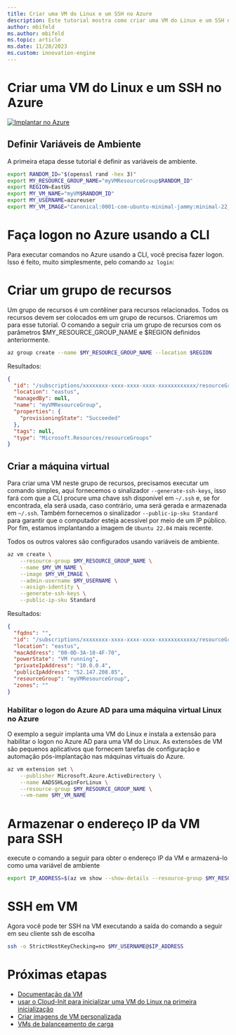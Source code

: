 ```yaml
---
title: Criar uma VM do Linux e um SSH no Azure
description: Este tutorial mostra como criar uma VM do Linux e um SSH no Azure.
author: mbifeld
ms.author: mbifeld
ms.topic: article
ms.date: 11/28/2023
ms.custom: innovation-engine
---
```


# Criar uma VM do Linux e um SSH no Azure

[![Implantar no Azure](https://aka.ms/deploytoazurebutton)](https://portal.azure.com/?Microsoft_Azure_CloudNative_clientoptimizations=false&feature.canmodifyextensions=true#view/Microsoft_Azure_CloudNative/SubscriptionSelectionPage.ReactView/tutorialKey/CreateLinuxVMAndSSH)


## Definir Variáveis de Ambiente

A primeira etapa desse tutorial é definir as variáveis de ambiente.

```bash
export RANDOM_ID="$(openssl rand -hex 3)"
export MY_RESOURCE_GROUP_NAME="myVMResourceGroup$RANDOM_ID"
export REGION=EastUS
export MY_VM_NAME="myVM$RANDOM_ID"
export MY_USERNAME=azureuser
export MY_VM_IMAGE="Canonical:0001-com-ubuntu-minimal-jammy:minimal-22_04-lts-gen2:latest"
```

# Faça logon no Azure usando a CLI

Para executar comandos no Azure usando a CLI, você precisa fazer logon. Isso é feito, muito simplesmente, pelo comando `az login`:

# Criar um grupo de recursos

Um grupo de recursos é um contêiner para recursos relacionados. Todos os recursos devem ser colocados em um grupo de recursos. Criaremos um para esse tutorial. O comando a seguir cria um grupo de recursos com os parâmetros $MY_RESOURCE_GROUP_NAME e $REGION definidos anteriormente.

```bash
az group create --name $MY_RESOURCE_GROUP_NAME --location $REGION
```

Resultados:

<!-- expected_similarity=0.3 -->
```json   
{
  "id": "/subscriptions/xxxxxxxx-xxxx-xxxx-xxxx-xxxxxxxxxxxx/resourceGroups/myVMResourceGroup",
  "location": "eastus",
  "managedBy": null,
  "name": "myVMResourceGroup",
  "properties": {
    "provisioningState": "Succeeded"
  },
  "tags": null,
  "type": "Microsoft.Resources/resourceGroups"
}
```

## Criar a máquina virtual

Para criar uma VM neste grupo de recursos, precisamos executar um comando simples, aqui fornecemos o sinalizador `--generate-ssh-keys`, isso fará com que a CLI procure uma chave ssh disponível em `~/.ssh` e, se for encontrada, ela será usada, caso contrário, uma será gerada e armazenada em `~/.ssh`. Também fornecemos o sinalizador `--public-ip-sku Standard` para garantir que o computador esteja acessível por meio de um IP público. Por fim, estamos implantando a imagem de `Ubuntu 22.04` mais recente. 

Todos os outros valores são configurados usando variáveis de ambiente.

```bash
az vm create \
    --resource-group $MY_RESOURCE_GROUP_NAME \
    --name $MY_VM_NAME \
    --image $MY_VM_IMAGE \
    --admin-username $MY_USERNAME \
    --assign-identity \
    --generate-ssh-keys \
    --public-ip-sku Standard
```

Resultados:

<!-- expected_similarity=0.3 -->
```json
{
  "fqdns": "",
  "id": "/subscriptions/xxxxxxxx-xxxx-xxxx-xxxx-xxxxxxxxxxxx/resourceGroups/myVMResourceGroup/providers/Microsoft.Compute/virtualMachines/myVM",
  "location": "eastus",
  "macAddress": "00-0D-3A-10-4F-70",
  "powerState": "VM running",
  "privateIpAddress": "10.0.0.4",
  "publicIpAddress": "52.147.208.85",
  "resourceGroup": "myVMResourceGroup",
  "zones": ""
}
```

### Habilitar o logon do Azure AD para uma máquina virtual Linux no Azure

O exemplo a seguir implanta uma VM do Linux e instala a extensão para habilitar o logon no Azure AD para uma VM do Linux. As extensões de VM são pequenos aplicativos que fornecem tarefas de configuração e automação pós-implantação nas máquinas virtuais do Azure.

```bash
az vm extension set \
    --publisher Microsoft.Azure.ActiveDirectory \
    --name AADSSHLoginForLinux \
    --resource-group $MY_RESOURCE_GROUP_NAME \
    --vm-name $MY_VM_NAME
```

# Armazenar o endereço IP da VM para SSH
execute o comando a seguir para obter o endereço IP da VM e armazená-lo como uma variável de ambiente

```bash
export IP_ADDRESS=$(az vm show --show-details --resource-group $MY_RESOURCE_GROUP_NAME --name $MY_VM_NAME --query publicIps --output tsv)
```

# SSH em VM

<!--## Export the SSH configuration for use with SSH clients that support OpenSSH & SSH into the VM.
Login to Azure Linux VMs with Azure AD supports exporting the OpenSSH certificate and configuration. That means you can use any SSH clients that support OpenSSH-based certificates to sign in through Azure AD. The following example exports the configuration for all IP addresses assigned to the VM:-->

<!--
```bash
yes | az ssh config --file ~/.ssh/config --name $MY_VM_NAME --resource-group $MY_RESOURCE_GROUP_NAME
```
-->

Agora você pode ter SSH na VM executando a saída do comando a seguir em seu cliente ssh de escolha

```bash
ssh -o StrictHostKeyChecking=no $MY_USERNAME@$IP_ADDRESS
```

# Próximas etapas

* [Documentação da VM](https://learn.microsoft.com/azure/virtual-machines/)
* [usar o Cloud-Init para inicializar uma VM do Linux na primeira inicialização](https://learn.microsoft.com/azure/virtual-machines/linux/tutorial-automate-vm-deployment)
* [Criar imagens de VM personalizada](https://learn.microsoft.com/azure/virtual-machines/linux/tutorial-custom-images)
* [VMs de balanceamento de carga](https://learn.microsoft.com/azure/load-balancer/quickstart-load-balancer-standard-public-cli)
